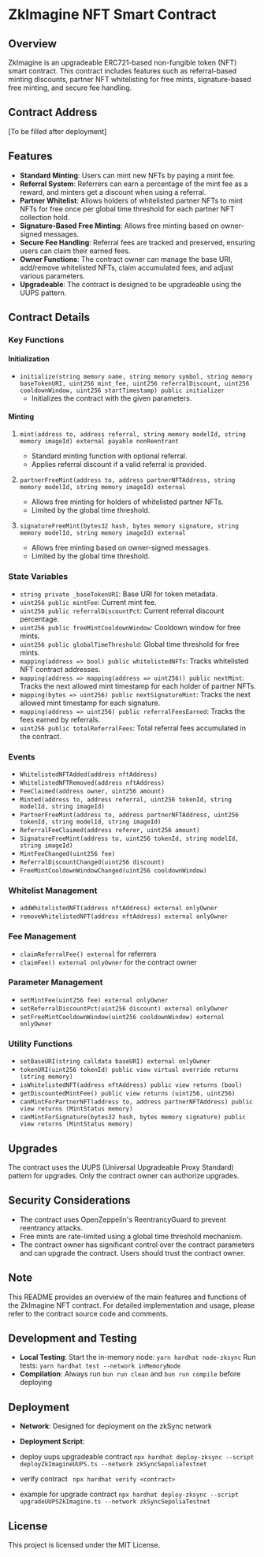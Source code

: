 # ZkImagine NFT Smart Contract

## Overview
ZkImagine is an upgradeable ERC721-based non-fungible token (NFT) smart contract. This contract includes features such as referral-based minting discounts, partner NFT whitelisting for free mints, signature-based free minting, and secure fee handling.

## Contract Address
[To be filled after deployment]

## Features
- **Standard Minting**: Users can mint new NFTs by paying a mint fee.
- **Referral System**: Referrers can earn a percentage of the mint fee as a reward, and minters get a discount when using a referral.
- **Partner Whitelist**: Allows holders of whitelisted partner NFTs to mint NFTs for free once per global time threshold for each partner NFT collection hold.
- **Signature-Based Free Minting**: Allows free minting based on owner-signed messages.
- **Secure Fee Handling**: Referral fees are tracked and preserved, ensuring users can claim their earned fees.
- **Owner Functions**: The contract owner can manage the base URI, add/remove whitelisted NFTs, claim accumulated fees, and adjust various parameters.
- **Upgradeable**: The contract is designed to be upgradeable using the UUPS pattern.

## Contract Details

### Key Functions

#### Initialization
- `initialize(string memory name, string memory symbol, string memory baseTokenURI, uint256 mint_fee, uint256 referralDiscount, uint256 cooldownWindow, uint256 startTimestamp) public initializer`
  - Initializes the contract with the given parameters.

#### Minting
1. `mint(address to, address referral, string memory modelId, string memory imageId) external payable nonReentrant`
   - Standard minting function with optional referral.
   - Applies referral discount if a valid referral is provided.

2. `partnerFreeMint(address to, address partnerNFTAddress, string memory modelId, string memory imageId) external`
   - Allows free minting for holders of whitelisted partner NFTs.
   - Limited by the global time threshold.

3. `signatureFreeMint(bytes32 hash, bytes memory signature, string memory modelId, string memory imageId) external`
   - Allows free minting based on owner-signed messages.
   - Limited by the global time threshold.

### State Variables
- `string private _baseTokenURI`: Base URI for token metadata.
- `uint256 public mintFee`: Current mint fee.
- `uint256 public referralDiscountPct`: Current referral discount percentage.
- `uint256 public freeMintCooldownWindow`: Cooldown window for free mints.
- `uint256 public globalTimeThreshold`: Global time threshold for free mints.
- `mapping(address => bool) public whitelistedNFTs`: Tracks whitelisted NFT contract addresses.
- `mapping(address => mapping(address => uint256)) public nextMint`: Tracks the next allowed mint timestamp for each holder of partner NFTs.
- `mapping(bytes => uint256) public nextSignatureMint`: Tracks the next allowed mint timestamp for each signature.
- `mapping(address => uint256) public referralFeesEarned`: Tracks the fees earned by referrals.
- `uint256 public totalReferralFees`: Total referral fees accumulated in the contract.

### Events
- `WhitelistedNFTAdded(address nftAddress)`
- `WhitelistedNFTRemoved(address nftAddress)`
- `FeeClaimed(address owner, uint256 amount)`
- `Minted(address to, address referral, uint256 tokenId, string modelId, string imageId)`
- `PartnerFreeMint(address to, address partnerNFTAddress, uint256 tokenId, string modelId, string imageId)`
- `ReferralFeeClaimed(address referer, uint256 amount)`
- `SignatureFreeMint(address to, uint256 tokenId, string modelId, string imageId)`
- `MintFeeChanged(uint256 fee)`
- `ReferralDiscountChanged(uint256 discount)`
- `FreeMintCooldownWindowChanged(uint256 cooldownWindow)`

### Whitelist Management
- `addWhitelistedNFT(address nftAddress) external onlyOwner`
- `removeWhitelistedNFT(address nftAddress) external onlyOwner`

### Fee Management
- `claimReferralFee() external` for referrers
- `claimFee() external onlyOwner` for the contract owner

### Parameter Management
- `setMintFee(uint256 fee) external onlyOwner`
- `setReferralDiscountPct(uint256 discount) external onlyOwner`
- `setFreeMintCooldownWindow(uint256 cooldownWindow) external onlyOwner`

### Utility Functions
- `setBaseURI(string calldata baseURI) external onlyOwner`
- `tokenURI(uint256 tokenId) public view virtual override returns (string memory)`
- `isWhitelistedNFT(address nftAddress) public view returns (bool)`
- `getDiscountedMintFee() public view returns (uint256, uint256)`
- `canMintForPartnerNFT(address to, address partnerNFTAddress) public view returns (MintStatus memory)`
- `canMintForSignature(bytes32 hash, bytes memory signature) public view returns (MintStatus memory)`

## Upgrades
The contract uses the UUPS (Universal Upgradeable Proxy Standard) pattern for upgrades. Only the contract owner can authorize upgrades.

## Security Considerations
- The contract uses OpenZeppelin's ReentrancyGuard to prevent reentrancy attacks.
- Free mints are rate-limited using a global time threshold mechanism.
- The contract owner has significant control over the contract parameters and can upgrade the contract. Users should trust the contract owner.

## Note
This README provides an overview of the main features and functions of the ZkImagine NFT contract. For detailed implementation and usage, please refer to the contract source code and comments.


## Development and Testing
- **Local Testing**: 
  Start the in-memory node: `yarn hardhat node-zksync`
  Run tests: `yarn hardhat test --network inMemoryNode`
- **Compilation**: 
  Always run `bun run clean` and `bun run compile` before deploying

## Deployment
- **Network**: Designed for deployment on the zkSync network

- **Deployment Script**:

- deploy uups upgradeable contract
`npx hardhat deploy-zksync --script deployZkImagineUUPS.ts --network zkSyncSepoliaTestnet`

- verify contract 
` npx hardhat verify <contract>`

- example for upgrade contract
`npx hardhat deploy-zksync --script upgradeUUPSZkImagine.ts --network zkSyncSepoliaTestnet`
## License
This project is licensed under the MIT License.
